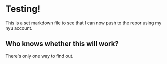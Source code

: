 # Testing!

This is a set markdown file to see that I can now push to the repor using my nyu account.

## Who knows whether this will work?

There's only one way to find out.
